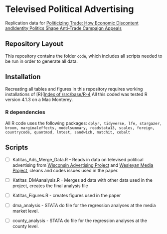 # Televised Political Advertising
Replication data for [Politicizing Trade: How Economic Discontent andIdentity Politics Shape Anti-Trade Campaign Appeals](https://www.dropbox.com/s/jvh35k8l5hgrryf/Katitas_JMP.pdf?dl=0)

## Repository Layout 
This repository contains the folder ``code``, which includes all scripts needed to be run in order to generate all data.

## Installation 
Recreating all tables and figures in this repository requires working installations of [R]([Index of /src/base/R-4](https://cran.r-project.org/src/base/R-4/)  All this coded was tested R version 4.1.3 on a Mac Monterey. 

### R dependencies 
All R code uses the following packages: ``dplyr, tidyverse, lfe, stargazer, broom, marginaleffects, modelsummary, readstata13, scales, foreign, countrycode, quantmod, lmtest, sandwich, matchit, cobalt`` 

## Scripts
- [ ] Katitas_Ads_Merge_Data.R - Reads in data on televised political advertising from [Wisconsin Advertising Project](https://elections.wisc.edu/wisconsin-advertising-project/) and [Wesleyan Media Project](http://mediaproject.wesleyan.edu/), cleans and codes issues used in the paper. 
- [ ] Katitas_DMAanalysis.R - Merges ad data with other data used in the project, creates the final analysis file 
- [ ] Katitas_Figures.R - creates figures used in the paper 
- [ ] dma_analysis - STATA do file for the regression analyses at the media market level. 
- [ ] county_analysis - STATA do file for the regression analyses at the county level. 






